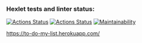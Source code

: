 ### Hexlet tests and linter status:
[![Actions Status](https://github.com/saymon-says/java-project-lvl5/workflows/hexlet-check/badge.svg)](https://github.com/saymon-says/java-project-lvl5/actions)
[![Actions Status](https://github.com/saymon-says/java-project-lvl5/workflows/my-project-check/badge.svg)](https://github.com/saymon-says/java-project-lvl5/actions)
[![Maintainability](https://api.codeclimate.com/v1/badges/a86105c3641322266001/maintainability)](https://codeclimate.com/github/saymon-says/java-project-lvl5/maintainability)

https://to-do-my-list.herokuapp.com/